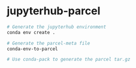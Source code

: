 # jupyterhub-parcel

```bash
# Generate the jupyterhub environment
conda env create .

# Generate the parcel-meta file
conda-env-to-parcel

# Use conda-pack to generate the parcel tar.gz
```
